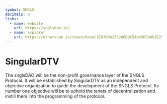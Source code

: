 ```yaml
---
symbol: SNGLS
decimals: 0
links:
  - name: website
    url: https://snglsdao.io/
  - name: explorer
    url: https://etherscan.io/token/0xaeC2E87E0A235266D9C5ADc9DEb4b2E29b54D009
---
```


# SingularDTV

The snglsDAO will be the non-profit governance layer of the SNGLS Protocol. It will be established by SingularDTV as an independent and objective organization to guide the development of the SNGLS Protocol. Its number one objective will be to uphold the tenets of decentralization and instill them into the programming of the protocol.
